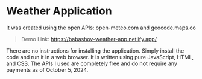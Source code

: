 # Weather Application
It was created using the open APIs: open-meteo.com and geocode.maps.co
> Demo Link: https://babashov-weather-app.netlify.app/


There are no instructions for installing the application. Simply install the code and run it in a web browser. It is written using pure JavaScript, HTML, and CSS. The APIs I used are completely free and do not require any payments as of October 5, 2024.
